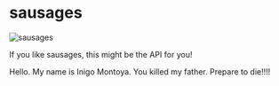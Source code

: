 # sausages

![sausages](https://media.giphy.com/media/3o7rbRW09ZmTRPeUtW/giphy.gif)

If you like sausages, this might be the API for you!

Hello. My name is Inigo Montoya. You killed my father. Prepare to die!!!!
